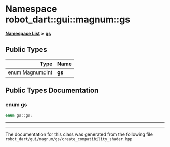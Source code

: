 

# Namespace robot\_dart::gui::magnum::gs



[**Namespace List**](namespaces.md) **>** [**gs**](namespacerobot__dart_1_1gui_1_1magnum_1_1gs_1_1_0d21.md)






















## Public Types

| Type | Name |
| ---: | :--- |
| enum Magnum::Int | [**gs**](#enum-gs)  <br> |
















































## Public Types Documentation




### enum gs 

```C++
enum gs::gs;
```




<hr>

------------------------------
The documentation for this class was generated from the following file `robot_dart/gui/magnum/gs/create_compatibility_shader.hpp`

